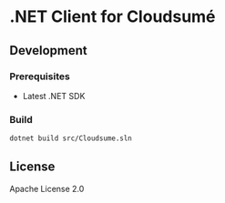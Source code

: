 # .NET Client for Cloudsumé

## Development

### Prerequisites

- Latest .NET SDK

### Build

```sh
dotnet build src/Cloudsume.sln
```

## License

Apache License 2.0
